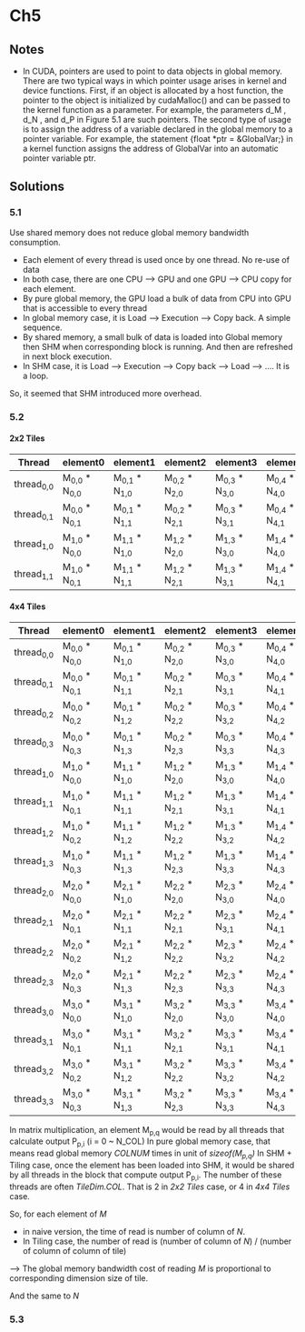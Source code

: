 # Ch5
## Notes
* In CUDA, pointers are used to point to data objects in global memory.
  There are two typical ways in which pointer usage arises in kernel and
  device functions. First, if an object is allocated by a host function, the
  pointer to the object is initialized by cudaMalloc() and can be passed to
  the kernel function as a parameter. For example, the parameters d_M , d_N ,
  and d_P in Figure 5.1 are such pointers. The second type of usage is to
  assign the address of a variable declared in the global memory to a pointer
  variable. For example, the statement {float *ptr = &GlobalVar;} in a
  kernel function assigns the address of GlobalVar into an automatic pointer
  variable ptr.
## Solutions
### 5.1
Use shared memory does not reduce global memory bandwidth consumption.
* Each element of every thread is used once by one thread. No re-use of data
* In both case, there are one CPU --> GPU and one GPU --> CPU copy for each element.
* By pure global memory, the GPU load a bulk of data from CPU into GPU that is accessible to every thread
* In global memory case, it is Load --> Execution --> Copy back. A simple sequence.
* By shared memory, a small bulk of data is loaded into Global memory then SHM when corresponding block is running. And then are refreshed in next block execution.
* In SHM case, it is Load --> Execution --> Copy back --> Load --> .... It is a loop.

So, it seemed that SHM introduced more overhead.

### 5.2
#### 2x2 Tiles
|Thread  | element0 | element1 | element2 | element3 | element4 | element5 | element6 | element7 |
|--------|----------|----------|----------|----------|----------|----------|----------|----------|
|thread<sub>0,0</sub>|M<sub>0,0</sub> * N<sub>0,0</sub>|M<sub>0,1</sub> * N<sub>1,0</sub>|M<sub>0,2</sub> * N<sub>2,0</sub>|M<sub>0,3</sub> * N<sub>3,0</sub>|M<sub>0,4</sub> * N<sub>4,0</sub>|M<sub>0,5</sub> * N<sub>5,0</sub>|M<sub>0,6</sub> * N<sub>6,0</sub>|M<sub>0,7</sub> * N<sub>7,0</sub>|
|thread<sub>0,1</sub>|M<sub>0,0</sub> * N<sub>0,1</sub>|M<sub>0,1</sub> * N<sub>1,1</sub>|M<sub>0,2</sub> * N<sub>2,1</sub>|M<sub>0,3</sub> * N<sub>3,1</sub>|M<sub>0,4</sub> * N<sub>4,1</sub>|M<sub>0,5</sub> * N<sub>5,1</sub>|M<sub>0,6</sub> * N<sub>6,1</sub>|M<sub>0,7</sub> * N<sub>7,1</sub>|
|thread<sub>1,0</sub>|M<sub>1,0</sub> * N<sub>0,0</sub>|M<sub>1,1</sub> * N<sub>1,0</sub>|M<sub>1,2</sub> * N<sub>2,0</sub>|M<sub>1,3</sub> * N<sub>3,0</sub>|M<sub>1,4</sub> * N<sub>4,0</sub>|M<sub>1,5</sub> * N<sub>5,0</sub>|M<sub>1,6</sub> * N<sub>6,0</sub>|M<sub>1,7</sub> * N<sub>7,0</sub>|
|thread<sub>1,1</sub>|M<sub>1,0</sub> * N<sub>0,1</sub>|M<sub>1,1</sub> * N<sub>1,1</sub>|M<sub>1,2</sub> * N<sub>2,1</sub>|M<sub>1,3</sub> * N<sub>3,1</sub>|M<sub>1,4</sub> * N<sub>4,1</sub>|M<sub>1,5</sub> * N<sub>5,1</sub>|M<sub>1,6</sub> * N<sub>6,1</sub>|M<sub>1,7</sub> * N<sub>7,1</sub>|
#### 4x4 Tiles
|Thread  | element0 | element1 | element2 | element3 | element4 | element5 | element6 | element7 |
|--------|----------|----------|----------|----------|----------|----------|----------|----------|
|thread<sub>0,0</sub>|M<sub>0,0</sub> * N<sub>0,0</sub>|M<sub>0,1</sub> * N<sub>1,0</sub>|M<sub>0,2</sub> * N<sub>2,0</sub>|M<sub>0,3</sub> * N<sub>3,0</sub>|M<sub>0,4</sub> * N<sub>4,0</sub>|M<sub>0,5</sub> * N<sub>5,0</sub>|M<sub>0,6</sub> * N<sub>6,0</sub>|M<sub>0,7</sub> * N<sub>7,0</sub>|
|thread<sub>0,1</sub>|M<sub>0,0</sub> * N<sub>0,1</sub>|M<sub>0,1</sub> * N<sub>1,1</sub>|M<sub>0,2</sub> * N<sub>2,1</sub>|M<sub>0,3</sub> * N<sub>3,1</sub>|M<sub>0,4</sub> * N<sub>4,1</sub>|M<sub>0,5</sub> * N<sub>5,1</sub>|M<sub>0,6</sub> * N<sub>6,1</sub>|M<sub>0,7</sub> * N<sub>7,1</sub>|
|thread<sub>0,2</sub>|M<sub>0,0</sub> * N<sub>0,2</sub>|M<sub>0,1</sub> * N<sub>1,2</sub>|M<sub>0,2</sub> * N<sub>2,2</sub>|M<sub>0,3</sub> * N<sub>3,2</sub>|M<sub>0,4</sub> * N<sub>4,2</sub>|M<sub>0,5</sub> * N<sub>5,2</sub>|M<sub>0,6</sub> * N<sub>6,2</sub>|M<sub>0,7</sub> * N<sub>7,2</sub>|
|thread<sub>0,3</sub>|M<sub>0,0</sub> * N<sub>0,3</sub>|M<sub>0,1</sub> * N<sub>1,3</sub>|M<sub>0,2</sub> * N<sub>2,3</sub>|M<sub>0,3</sub> * N<sub>3,3</sub>|M<sub>0,4</sub> * N<sub>4,3</sub>|M<sub>0,5</sub> * N<sub>5,3</sub>|M<sub>0,6</sub> * N<sub>6,3</sub>|M<sub>0,7</sub> * N<sub>7,3</sub>|
|thread<sub>1,0</sub>|M<sub>1,0</sub> * N<sub>0,0</sub>|M<sub>1,1</sub> * N<sub>1,0</sub>|M<sub>1,2</sub> * N<sub>2,0</sub>|M<sub>1,3</sub> * N<sub>3,0</sub>|M<sub>1,4</sub> * N<sub>4,0</sub>|M<sub>1,5</sub> * N<sub>5,0</sub>|M<sub>1,6</sub> * N<sub>6,0</sub>|M<sub>1,7</sub> * N<sub>7,0</sub>|
|thread<sub>1,1</sub>|M<sub>1,0</sub> * N<sub>0,1</sub>|M<sub>1,1</sub> * N<sub>1,1</sub>|M<sub>1,2</sub> * N<sub>2,1</sub>|M<sub>1,3</sub> * N<sub>3,1</sub>|M<sub>1,4</sub> * N<sub>4,1</sub>|M<sub>1,5</sub> * N<sub>5,1</sub>|M<sub>1,6</sub> * N<sub>6,1</sub>|M<sub>1,7</sub> * N<sub>7,1</sub>|
|thread<sub>1,2</sub>|M<sub>1,0</sub> * N<sub>0,2</sub>|M<sub>1,1</sub> * N<sub>1,2</sub>|M<sub>1,2</sub> * N<sub>2,2</sub>|M<sub>1,3</sub> * N<sub>3,2</sub>|M<sub>1,4</sub> * N<sub>4,2</sub>|M<sub>1,5</sub> * N<sub>5,2</sub>|M<sub>1,6</sub> * N<sub>6,2</sub>|M<sub>1,7</sub> * N<sub>7,2</sub>|
|thread<sub>1,3</sub>|M<sub>1,0</sub> * N<sub>0,3</sub>|M<sub>1,1</sub> * N<sub>1,3</sub>|M<sub>1,2</sub> * N<sub>2,3</sub>|M<sub>1,3</sub> * N<sub>3,3</sub>|M<sub>1,4</sub> * N<sub>4,3</sub>|M<sub>1,5</sub> * N<sub>5,3</sub>|M<sub>1,6</sub> * N<sub>6,3</sub>|M<sub>1,7</sub> * N<sub>7,3</sub>|
|thread<sub>2,0</sub>|M<sub>2,0</sub> * N<sub>0,0</sub>|M<sub>2,1</sub> * N<sub>1,0</sub>|M<sub>2,2</sub> * N<sub>2,0</sub>|M<sub>2,3</sub> * N<sub>3,0</sub>|M<sub>2,4</sub> * N<sub>4,0</sub>|M<sub>2,5</sub> * N<sub>5,0</sub>|M<sub>2,6</sub> * N<sub>6,0</sub>|M<sub>2,7</sub> * N<sub>7,0</sub>|
|thread<sub>2,1</sub>|M<sub>2,0</sub> * N<sub>0,1</sub>|M<sub>2,1</sub> * N<sub>1,1</sub>|M<sub>2,2</sub> * N<sub>2,1</sub>|M<sub>2,3</sub> * N<sub>3,1</sub>|M<sub>2,4</sub> * N<sub>4,1</sub>|M<sub>2,5</sub> * N<sub>5,1</sub>|M<sub>2,6</sub> * N<sub>6,1</sub>|M<sub>2,7</sub> * N<sub>7,1</sub>|
|thread<sub>2,2</sub>|M<sub>2,0</sub> * N<sub>0,2</sub>|M<sub>2,1</sub> * N<sub>1,2</sub>|M<sub>2,2</sub> * N<sub>2,2</sub>|M<sub>2,3</sub> * N<sub>3,2</sub>|M<sub>2,4</sub> * N<sub>4,2</sub>|M<sub>2,5</sub> * N<sub>5,2</sub>|M<sub>2,6</sub> * N<sub>6,2</sub>|M<sub>2,7</sub> * N<sub>7,2</sub>|
|thread<sub>2,3</sub>|M<sub>2,0</sub> * N<sub>0,3</sub>|M<sub>2,1</sub> * N<sub>1,3</sub>|M<sub>2,2</sub> * N<sub>2,3</sub>|M<sub>2,3</sub> * N<sub>3,3</sub>|M<sub>2,4</sub> * N<sub>4,3</sub>|M<sub>2,5</sub> * N<sub>5,3</sub>|M<sub>2,6</sub> * N<sub>6,3</sub>|M<sub>2,7</sub> * N<sub>7,3</sub>|
|thread<sub>3,0</sub>|M<sub>3,0</sub> * N<sub>0,0</sub>|M<sub>3,1</sub> * N<sub>1,0</sub>|M<sub>3,2</sub> * N<sub>2,0</sub>|M<sub>3,3</sub> * N<sub>3,0</sub>|M<sub>3,4</sub> * N<sub>4,0</sub>|M<sub>3,5</sub> * N<sub>5,0</sub>|M<sub>3,6</sub> * N<sub>6,0</sub>|M<sub>3,7</sub> * N<sub>7,0</sub>|
|thread<sub>3,1</sub>|M<sub>3,0</sub> * N<sub>0,1</sub>|M<sub>3,1</sub> * N<sub>1,1</sub>|M<sub>3,2</sub> * N<sub>2,1</sub>|M<sub>3,3</sub> * N<sub>3,1</sub>|M<sub>3,4</sub> * N<sub>4,1</sub>|M<sub>3,5</sub> * N<sub>5,1</sub>|M<sub>3,6</sub> * N<sub>6,1</sub>|M<sub>3,7</sub> * N<sub>7,1</sub>|
|thread<sub>3,2</sub>|M<sub>3,0</sub> * N<sub>0,2</sub>|M<sub>3,1</sub> * N<sub>1,2</sub>|M<sub>3,2</sub> * N<sub>2,2</sub>|M<sub>3,3</sub> * N<sub>3,2</sub>|M<sub>3,4</sub> * N<sub>4,2</sub>|M<sub>3,5</sub> * N<sub>5,2</sub>|M<sub>3,6</sub> * N<sub>6,2</sub>|M<sub>3,7</sub> * N<sub>7,2</sub>|
|thread<sub>3,3</sub>|M<sub>3,0</sub> * N<sub>0,3</sub>|M<sub>3,1</sub> * N<sub>1,3</sub>|M<sub>3,2</sub> * N<sub>2,3</sub>|M<sub>3,3</sub> * N<sub>3,3</sub>|M<sub>3,4</sub> * N<sub>4,3</sub>|M<sub>3,5</sub> * N<sub>5,3</sub>|M<sub>3,6</sub> * N<sub>6,3</sub>|M<sub>3,7</sub> * N<sub>7,3</sub>|


In matrix multiplication, an element M<sub>p,q</sub> would be read by all threads that calculate output P<sub>p,i</sub> (i = 0 ~ N_COL)
In pure global memory case, that means read global memory *COLNUM* times in unit of *sizeof(M<sub>p,q</sub>)*
In SHM + Tiling case, once the element has been loaded into SHM, it would be shared by all threads in the block that compute output P<sub>p,i</sub>.
The number of these threads are often *TileDim.COL*.
That is 2 in *2x2 Tiles* case, or 4 in *4x4 Tiles* case.

So, for each element of *M*
* in naive version, the time of read is number of column of *N*.
* In Tiling case, the number of read is (number of column of *N*) / (number of column of column of tile)

--> The global memory bandwidth cost of reading *M* is proportional to corresponding dimension size of tile.

And the same to *N*

### 5.3

